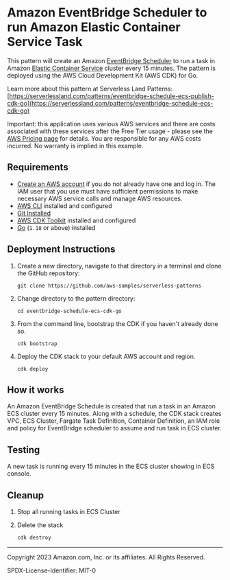 # Amazon EventBridge Scheduler to run Amazon Elastic Container Service Task

This pattern will create an Amazon [EventBridge Scheduler](https://docs.aws.amazon.com/scheduler/latest/UserGuide/getting-started.html) to run a task in Amazon [Elastic Container Service](https://docs.aws.amazon.com/AmazonECS/latest/developerguide/getting-started.html) cluster every 15 minutes. The pattern is deployed using the AWS Cloud Development Kit (AWS CDK) for Go. 

Learn more about this pattern at Serverless Land Patterns: [https://serverlessland.com/patterns/eventbridge-schedule-ecs-publish-cdk-go](https://serverlessland.com/patterns/eventbridge-schedule-ecs-cdk-go)

Important: this application uses various AWS services and there are costs associated with these services after the Free Tier usage - please see the [AWS Pricing page](https://aws.amazon.com/pricing/) for details. You are responsible for any AWS costs incurred. No warranty is implied in this example.

## Requirements

* [Create an AWS account](https://portal.aws.amazon.com/gp/aws/developer/registration/index.html) if you do not already have one
  and log in. The IAM user that you use must have sufficient permissions to make necessary AWS service calls and manage AWS
  resources.
* [AWS CLI](https://docs.aws.amazon.com/cli/latest/userguide/install-cliv2.html) installed and configured
* [Git Installed](https://git-scm.com/book/en/v2/Getting-Started-Installing-Git)
* [AWS CDK Toolkit](https://docs.aws.amazon.com/cdk/latest/guide/cli.html) installed and configured
* [Go](https://go.dev/dl/) (`1.18` or above) installed

## Deployment Instructions

1. Create a new directory, navigate to that directory in a terminal and clone the GitHub repository:
    ``` 
    git clone https://github.com/aws-samples/serverless-patterns
    ```
2. Change directory to the pattern directory:
    ```
    cd eventbridge-schedule-ecs-cdk-go
    ```
3. From the command line, bootstrap the CDK if you haven't already done so. 
    ```
    cdk bootstrap 
    ```
4. Deploy the CDK stack to your default AWS account and region.
    ```
    cdk deploy
    ```

## How it works

An Amazon EventBridge Schedule is created that run a task in an Amazon ECS cluster every 15 minutes. Along with a schedule, the CDK stack creates VPC, ECS Cluster, Fargate Task Definition, Container Definition, an IAM role and policy for EventBridge scheduler to assume and run task in ECS cluster.  

## Testing

A new task is running every 15 minutes in the ECS cluster showing in ECS console.

## Cleanup
 
1. Stop all running tasks in ECS Cluster
    
2. Delete the stack
    ```bash
    cdk destroy
    ```
----
Copyright 2023 Amazon.com, Inc. or its affiliates. All Rights Reserved.

SPDX-License-Identifier: MIT-0
